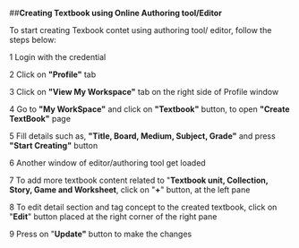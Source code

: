 ##**Creating Textbook using Online Authoring tool/Editor**

To start creating Texbook contet using authoring tool/ editor, follow the steps below: 

1 Login with the credential

2 Click on **"Profile"** tab

3 Click on **"View My Workspace"** tab on the right side of Profile window

4 Go to **"My WorkSpace"** and click on **"Textbook"** button, to open **"Create TextBook"** page

5 Fill details such as, **"Title, Board, Medium, Subject, Grade"** and press **"Start Creating"** button

6 Another window of editor/authoring tool get loaded

7 To add more textbook content related to "**Textbook unit, Collection, Story, Game and Worksheet**, click on "**+**" button, at the left pane

8 To edit detail section and tag concept to the created textbook, click on "**Edit**" button placed at the right corner of the right pane

9 Press on "**Update"** button to make the changes